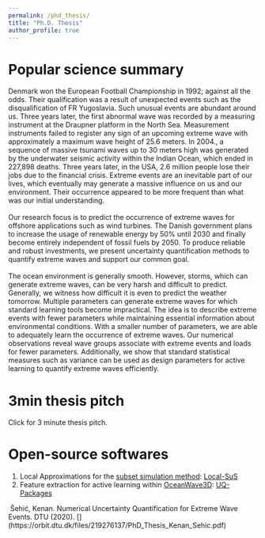 ```yaml
---
permalink: /phd_thesis/
title: "Ph.D. Thesis"
author_profile: true
---
```


# Popular science summary

Denmark won the European Football Championship in 1992; against all the odds. Their qualification was a result of unexpected events such as the disqualification of FR Yugoslavia. Such unusual events are abundant around us. Three years later, the first abnormal wave was recorded by a measuring instrument at the Draupner platform in the North Sea. Measurement instruments failed to register any sign of an upcoming extreme wave with approximately a maximum wave height of 25.6 meters. In 2004., a sequence of massive tsunami waves up to 30 meters high was generated by the underwater seismic activity within the Indian Ocean, which ended in 227,898 deaths. Three years later, in the USA, 2.6 million people lose their jobs due to the financial crisis. Extreme events are an inevitable part of our lives, which eventually may generate a massive influence on us and our environment. Their occurrence appeared to be more frequent than what was our initial understanding.<br/>
<br/>
Our research focus is to predict the occurrence of extreme waves for offshore applications such as wind turbines. The Danish government plans to increase the usage of renewable energy by 50% until 2030 and finally become entirely independent of fossil fuels by 2050. To produce reliable and robust investments, we present uncertainty quantification methods to quantify extreme waves and support our common goal.<br/>
<br/>
The ocean environment is generally smooth. However, storms, which can generate extreme waves, can be very harsh and difficult to predict. Generally, we witness how difficult it is even to predict the weather tomorrow. Multiple parameters can generate extreme waves for which standard learning tools become impractical. The idea is to describe extreme events with fewer parameters while maintaining essential information about environmental conditions. With a smaller number of parameters, we are able to adequately learn the occurrence of extreme waves. Our numerical observations reveal wave groups associate with extreme events and loads for fewer parameters. Additionally, we show that standard statistical measures such as variance can be used as design parameters for active learning to quantify extreme waves efficiently.

# 3min thesis pitch
Click [<i class="fab fa-youtube"></i>](https://youtu.be/gaPtteUC7ps) for 3 minute thesis pitch.

# Open-source softwares

1. Local Approximations for the [subset simulation method](https://www.bgu.tum.de/era/software/software00/subset-simulation/): [Local-SuS](https://github.com/ksehic/Local-Approximations-for-SuS)
2. Feature extraction for active learning within [OceanWave3D](https://github.com/apengsigkarup/OceanWave3D-Fortran90): [UQ-Packages](https://github.com/ksehic/OCW3D-F90-UQProbe/tree/master/UQ-Packages)

<img src="{{ site.url }}{{ site.baseurl }}/images/naslovna.png" alt="">
Šehić, Kenan. Numerical Uncertainty Quantification for Extreme Wave Events. DTU (2020). [<i class="fas fa-file-pdf"></i>](https://orbit.dtu.dk/files/219276137/PhD_Thesis_Kenan_Sehic.pdf)


